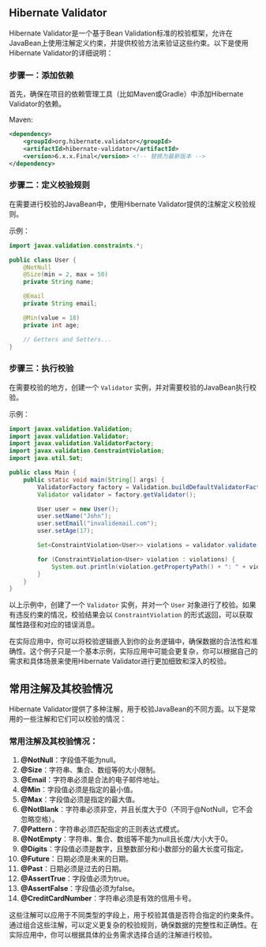 ## Hibernate Validator
Hibernate Validator是一个基于Bean Validation标准的校验框架，允许在JavaBean上使用注解定义约束，并提供校验方法来验证这些约束。以下是使用Hibernate Validator的详细说明：

### 步骤一：添加依赖

首先，确保在项目的依赖管理工具（比如Maven或Gradle）中添加Hibernate Validator的依赖。

Maven:
```xml
<dependency>
    <groupId>org.hibernate.validator</groupId>
    <artifactId>hibernate-validator</artifactId>
    <version>6.x.x.Final</version> <!-- 替换为最新版本 -->
</dependency>
```

### 步骤二：定义校验规则

在需要进行校验的JavaBean中，使用Hibernate Validator提供的注解定义校验规则。

示例：
```java
import javax.validation.constraints.*;

public class User {
    @NotNull
    @Size(min = 2, max = 50)
    private String name;

    @Email
    private String email;

    @Min(value = 18)
    private int age;

    // Getters and Setters...
}
```

### 步骤三：执行校验

在需要校验的地方，创建一个 `Validator` 实例，并对需要校验的JavaBean执行校验。

示例：
```java
import javax.validation.Validation;
import javax.validation.Validator;
import javax.validation.ValidatorFactory;
import javax.validation.ConstraintViolation;
import java.util.Set;

public class Main {
    public static void main(String[] args) {
        ValidatorFactory factory = Validation.buildDefaultValidatorFactory();
        Validator validator = factory.getValidator();

        User user = new User();
        user.setName("John");
        user.setEmail("invalidemail.com");
        user.setAge(17);

        Set<ConstraintViolation<User>> violations = validator.validate(user);

        for (ConstraintViolation<User> violation : violations) {
            System.out.println(violation.getPropertyPath() + ": " + violation.getMessage());
        }
    }
}
```

以上示例中，创建了一个 `Validator` 实例，并对一个 `User` 对象进行了校验。如果有违反约束的情况，校验结果会以 `ConstraintViolation` 的形式返回，可以获取属性路径和对应的错误消息。

在实际应用中，你可以将校验逻辑嵌入到你的业务逻辑中，确保数据的合法性和准确性。这个例子只是一个基本示例，实际应用中可能会更复杂，你可以根据自己的需求和具体场景来使用Hibernate Validator进行更加细致和深入的校验。

## 常用注解及其校验情况
Hibernate Validator提供了多种注解，用于校验JavaBean的不同方面。以下是常用的一些注解和它们可以校验的情况：

### 常用注解及其校验情况：

1. **@NotNull**：字段值不能为null。
2. **@Size**：字符串、集合、数组等的大小限制。
3. **@Email**：字符串必须是合法的电子邮件地址。
4. **@Min**：字段值必须是指定的最小值。
5. **@Max**：字段值必须是指定的最大值。
6. **@NotBlank**：字符串必须非空，并且长度大于0（不同于@NotNull，它不会忽略空格）。
7. **@Pattern**：字符串必须匹配指定的正则表达式模式。
8. **@NotEmpty**：字符串、集合、数组等不能为null且长度/大小大于0。
9. **@Digits**：字段值必须是数字，且整数部分和小数部分的最大长度可指定。
10. **@Future**：日期必须是未来的日期。
11. **@Past**：日期必须是过去的日期。
12. **@AssertTrue**：字段值必须为true。
13. **@AssertFalse**：字段值必须为false。
14. **@CreditCardNumber**：字符串必须是有效的信用卡号。

这些注解可以应用于不同类型的字段上，用于校验其值是否符合指定的约束条件。通过组合这些注解，可以定义更复杂的校验规则，确保数据的完整性和正确性。在实际应用中，你可以根据具体的业务需求选择合适的注解进行校验。